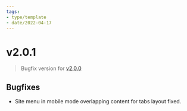```yaml
---
tags:
- type/template
- date/2022-04-17
---
```

   
# v2.0.1   
> Bugfix version for [v2.0.0](../Changelog/v2.0.0.md)   
   
## Bugfixes   
   
- Site menu in mobile mode overlapping content for tabs layout fixed.